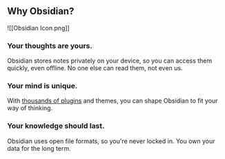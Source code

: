 ## Why Obsidian?

![[Obsidian Icon.png]]

### Your thoughts are yours.

Obsidian stores notes privately on your device, so you can access them quickly, even offline. No one else can read them, not even us.

### Your mind is unique.

With [thousands of plugins](https://obsidian.md/plugins) and themes, you can shape Obsidian to fit your way of thinking.

### Your knowledge should last.

Obsidian uses open file formats, so you're never locked in. You own your data for the long term.